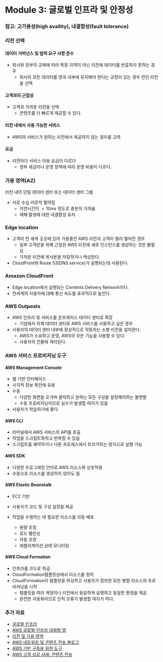 # Module 3: 글로벌 인프라 및 안정성

### 참고: 고가용성(high availity), 내결함성(fault tolerance)



### 리전 선택

#### 데이터 거버넌스 및 법적 요구 사항 준수

- 회사와 정부의 규제에 따라 특정 지역이 아닌 리전에 데이터를 반출하지 못하는 경우
  - 회사의 모든 데이터를 영국 내부에 유지해야 한다는 규정이 있는 경우 런던 리전을 선택

#### 고객과의 근접성

- 고객과 가까운 리전을 선택
  - 콘텐츠를 더 빠르게 제공할 수 있다.

#### 리전 내에서 사용 가능한 서비스

- AWS의 서비스가 원하는 리전에서 제공하지 않는 경우를 고려

#### 요금

- 리전마다 서비스 이용 요금이 다르다
  - 정부 세금이나 운영 정책에 따라 운영 비용이 다르다.



### 가용 영역(AZ)

리전 내의 단일 데이터 센터 또는 데이터 센터 그룹

- 서로 수십 키로씩 떨어짐
  - 지연시간이 $<10ms$ 정도로 충분히 가까움
  - 재해 발생에 대한 내결함성 유지



### Edge location

- 고객이 전 세계 곳곳에 있어 가용중인 AWS 리전과 고객이 멀리 떨어진 경우
  - 일부 고객만을 위해 근접한 AWS 리전에 새로 인스턴스를 생성하는 것은 불필요
  - 가까운 리전에 복사본을 저장하거나 캐싱한다.
- CloudFront와 Route 53(DNS service)가 실행되는데 사용된다.

### Amazon CloudFront

- Edge location에서 실행되는 Contents Delivery Network이다.
- 전세계의 사용자에 대해 통신 속도를 효과적으로 높인다.



### AWS Outposts

- AWS 인프라 및 서비스를 온프레미스 데이터 센터로 확장
  - 기업에서 자체 데이터 센터로 AWS 서비스를 사용하고 싶은 경우
- 사용자의 데이터 센터 내부에  정상적으로 작동하는 소형 리전을 설치한다.
  - AWS가 소유하고 운영, AWS의 모든 기능을 사용할 수 있다.
  - 사용자의 건물에 격리된다.



### AWS 서비스 프로비저닝 도구

#### AWS Management Console

- 웹 기반 인터페이스
- 시각적 정보 확인에 유용
- 수동
  - 다양한 화면을 오가며 클릭하고 원하는 모든 구성을 설정해야하는 불편함
  - 수동 프로비저닝이므로 실수가 발생할 여지가 있음
- 사용자가 학습하기에 좋다

#### AWS CLI

- 터미널에서 AWS 서비스의 API를 호출
- 작업을 스크립트화하고 반복할 수 있음
- 스크립트를 예약하거나 다른 프로세스에서 트리거하는 방식으로 실행 가능

#### AWS SDK

- 다양한 프로그래밍 언어로 AWS 리소스와 상호작용
- 수동으로 리소스를 생성하지 않아도 됨

#### AWS Elastic Beanstalk

- EC2 기반

- 사용자가 코드 및 구성 설정을 제공
- 작업을 수행하는 데 필요한 리소스를 자동 배포
  - 용량 조정
  - 로드 밸런싱
  - 자동 조정
  - 애플리케이션 상태 모니터링

#### AWS Cloud Formation

- 인프라를 코드로 취급
- CloudFormation템플릿상에서 리소스를 정의
- CloudFormation이 템플릿을 파싱하고 사용자가 정의한 모든 병렬 리소스의 프로비저닝을 시작
  - 템플릿을 여러 계정이나 리전에서 동일하게 실행하고 동일한 환경을 제공
  - 완전한 자동화이므로 인적 오류가 발생할 여지가 적다.





### 추가 자료

- [글로벌 인프라](https://aws.amazon.com/about-aws/global-infrastructure/)
- [AWS 글로벌 인프라 대화형 맵](https://www.infrastructure.aws/)
- [리전 및 가용 영역](https://aws.amazon.com/about-aws/global-infrastructure/regions_az)
- [AWS 네트워킹 및 콘텐츠 전송 블로그](https://aws.amazon.com/blogs/networking-and-content-delivery/)
- [AWS 기반 구축을 위한 도구](https://aws.amazon.com/tools/)
- [AWS 고객 성공 사례: 콘텐츠 전송](https://aws.amazon.com/solutions/case-studies/?customer-references-cards.sort-by=item.additionalFields.publishedDate&customer-references-cards.sort-order=desc&awsf.customer-references-location=*all&awsf.customer-references-segment=*all&awsf.customer-references-product=product%23vpc|product%23api-gateway|product%23cloudfront|product%23route53|product%23directconnect|product%23elb&awsf.customer-references-category=category%23content-delivery)